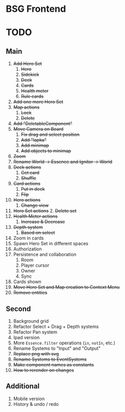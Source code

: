 # BSG Frontend

# TODO

## Main

1. ~~Add Hero Set~~
   1. ~~Hero~~
   2. ~~Sidekick~~
   3. ~~Deck~~
   4. ~~Cards~~
   5. ~~Health meter~~
   6. ~~Rule cards~~
2. ~~Add one more Hero Set~~
3. ~~Map actions~~
   1. ~~Lock~~
   2. ~~Delete~~
4. ~~Add "DeletableComponent"~~
5. ~~Move Camera on Board~~
   1. ~~Fix drag and select position~~
   2. ~~Add "lapka"~~
   3. ~~Add minimap~~
   4. ~~Add objects to minimap~~
6. ~~Zoom~~
7. ~~Rename World -> Essence and Ignitor -> World~~
8. ~~Deck actions~~
   1. ~~Get card~~
   2. ~~Shuffle~~
9. ~~Card actions~~
   1. ~~Put in deck~~
   2. ~~Flip~~
10. ~~Hero actions~~
    1. ~~Change view~~
11. ~~Hero Set actions~~ 2. ~~Delete set~~
12. ~~Health Meter actions~~
    1. ~~Increase & Decrease~~
13. ~~Depth system~~
    1. ~~Based on select~~
14. Zoom in cards
15. Spawn Hero Set in different spaces
16. Authorization
17. Persistence and collaboration
    1. Room
    2. Player cursor
    3. Owner
    4. Sync
18. Cards shown
19. ~~Move Hero Set and Map creation to Context Menu~~
20. ~~Remove entities~~

## Second

1. Background grid
2. Refactor Select + Drag + Depth systems
3. Refactor Pan system
4. Ipad version
5. More `Essence.filter` operations (`in`, `notIn`, etc.)
6. Rename Systems to "Input" and "Output"
7. ~~Replace png with svg~~
8. ~~Rename Systems to EventSystems~~
9. ~~Make component names as constants~~
10. ~~How to rerender on changes~~

## Additional

1. Mobile version
2. History & undo / redo

